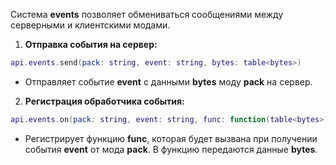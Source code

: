 Система **events** позволяет обмениваться сообщениями между серверными и клиентскими модами.

1. **Отправка события на сервер:**
```lua
api.events.send(pack: string, event: string, bytes: table<bytes>)
```
   - Отправляет событие **event** с данными **bytes** моду **pack** на сервер.

2. **Регистрация обработчика события:**
```lua
api.events.on(pack: string, event: string, func: function(table<bytes>))
```
   - Регистрирует функцию **func**, которая будет вызвана при получении события **event** от мода **pack**. В функцию передаются данные **bytes**.